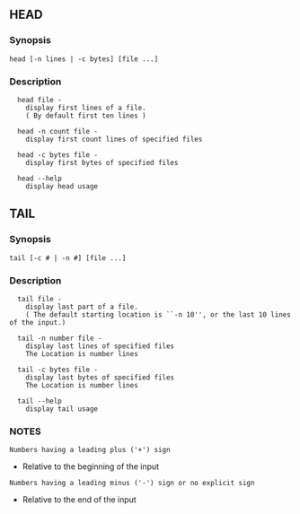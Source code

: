 ## **HEAD**

### Synopsis
`head [-n lines | -c bytes] [file ...]`

### Description
```
  head file -
    display first lines of a file.
    ( By default first ten lines )

  head -n count file -
    display first count lines of specified files

  head -c bytes file -
    display first bytes of specified files
  
  head --help
    display head usage
```

## **TAIL**

### Synopsis
`tail [-c # | -n #] [file ...]`

### Description
```
  tail file -
    display last part of a file.
    ( The default starting location is ``-n 10'', or the last 10 lines of the input.)

  tail -n number file -
    display last lines of specified files
    The Location is number lines

  tail -c bytes file -
    display last bytes of specified files
    The Location is number lines
  
  tail --help
    display tail usage 
``` 
### NOTES
`Numbers having a leading plus ('+') sign`
- Relative to the beginning of the input

`Numbers having a leading minus ('-') sign or no explicit sign`
- Relative to the end of the input
